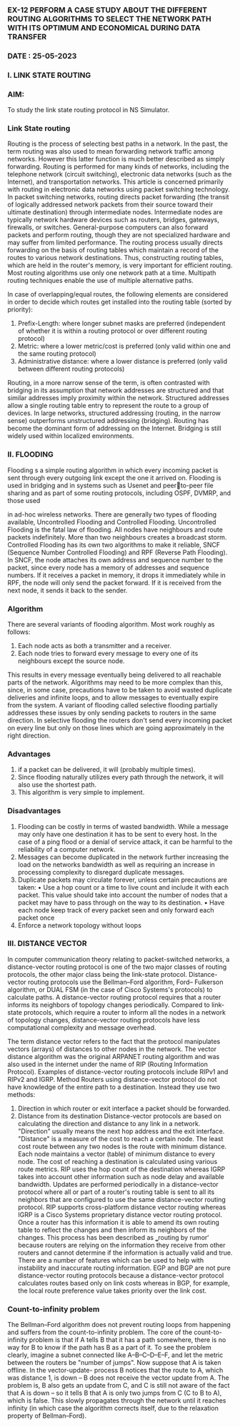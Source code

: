 ### EX-12 PERFORM A CASE STUDY ABOUT THE DIFFERENT ROUTING ALGORITHMS TO SELECT THE NETWORK PATH WITH ITS OPTIMUM AND ECONOMICAL DURING DATA TRANSFER

### DATE : 25-05-2023

### I. LINK STATE ROUTING 
### AIM:
To study the link state routing protocol in NS Simulator.
### Link State routing
Routing is the process of selecting best paths in a network. In the past, the term routing was also used 
to mean forwarding network traffic among networks. However this latter function is much better 
described as simply forwarding. Routing is performed for many kinds of networks, including the 
telephone network (circuit switching), electronic data networks (such as
the Internet), and 
transportation networks. This article is concerned primarily with routing in electronic data networks 
using packet switching technology.
In packet switching networks, routing directs packet forwarding (the transit of logically addressed 
network packets from their source toward their ultimate destination) through intermediate nodes. 
Intermediate nodes are typically network hardware devices such as routers, bridges, gateways, 
firewalls, or switches. General-purpose computers can also forward packets and perform routing, 
though they are not specialized hardware and may suffer from limited performance. The routing 
process usually directs forwarding on the basis of routing tables which maintain a record of the routes 
to various network destinations. Thus, constructing routing tables, which are held in the router's 
memory, is very important for efficient routing. Most routing algorithms use only one network path at 
a time. Multipath routing techniques enable the use of multiple alternative paths.

In case of overlapping/equal routes, the following elements are considered in order to decide which 
routes get installed into the routing table (sorted by priority):

1. Prefix-Length: where longer subnet masks are preferred (independent of whether it is within a 
routing protocol or over different routing protocol)
2. Metric: where a lower metric/cost is preferred (only valid within one and the same routing 
protocol)
3. Administrative distance: where a lower distance is preferred (only valid between different 
routing protocols)

Routing, in a more narrow sense of the term, is often contrasted with bridging in its assumption that 
network addresses are structured and that similar addresses imply proximity within the network. 
Structured addresses allow a single routing table entry to represent the route to a group of devices. In 
large networks, structured addressing (routing, in the narrow sense) outperforms unstructured 
addressing (bridging). Routing has become the dominant form of addressing on the Internet. Bridging 
is still widely used within localized environments.
### II. FLOODING
Flooding s a simple routing algorithm in which every incoming packet is sent through every outgoing 
link except the one it arrived on. Flooding is used in bridging and in systems such as Usenet and peerto-peer file sharing and as part of some routing protocols, including OSPF, DVMRP, and those used 

in ad-hoc wireless networks. There are generally two types of flooding available, Uncontrolled 
Flooding and Controlled Flooding. Uncontrolled Flooding is the fatal law of flooding. All nodes have 
neighbours and route packets indefinitely. More than two neighbours creates a broadcast storm.
Controlled Flooding has its own two algorithms to make it reliable, SNCF (Sequence Number 
Controlled Flooding) and RPF (Reverse Path Flooding). In SNCF, the node attaches its own address 
and sequence number to the packet, since every node has a memory of addresses and sequence 
numbers. If it receives a packet in memory, it drops it immediately while in RPF, the node will only 
send the packet forward. If it is received from the next node, it sends it back to the sender.
### Algorithm
There are several variants of flooding algorithm. Most work roughly as follows:
1. Each node acts as both a transmitter and a receiver.
2. Each node tries to forward every message to every one of its neighbours except the source 
node.

This results in every message eventually being delivered to all reachable parts of the network.
Algorithms may need to be more complex than this, since, in some case, precautions have to be taken 
to avoid wasted duplicate deliveries and infinite loops, and to allow messages to eventually expire 
from the system. A variant of flooding called selective flooding partially addresses these issues by 
only sending packets to routers in the same direction. In selective flooding the routers don't send 
every incoming packet on every line but only on those lines which are going approximately in the 
right direction.
### Advantages
1. if a packet can be delivered, it will (probably multiple times).
2. Since flooding naturally utilizes every path through the network, it will also use the shortest 
path.
3. This algorithm is very simple to implement.
### Disadvantages
1. Flooding can be costly in terms of wasted bandwidth. While a message may only have one 
destination it has to be sent to every host. In the case of a ping flood or a denial of service attack, it 
can be harmful to the reliability of a computer network.
2. Messages can become duplicated in the network further increasing the load on the networks 
bandwidth as well as requiring an increase in processing complexity to disregard duplicate messages.
3. Duplicate packets may circulate forever, unless certain precautions are taken:
• Use a hop count or a time to live count and include it with each packet. This value should take 
into account the number of nodes that a packet may have to pass through on the way to its destination.
• Have each node keep track of every packet seen and only forward each packet once
4. Enforce a network topology without loops
### III. DISTANCE VECTOR
In computer communication theory relating to packet-switched networks, a distance-vector 
routing protocol is one of the two major classes of routing protocols, the other major class being the 
link-state protocol. Distance-vector routing protocols use the Bellman–Ford algorithm, Ford–
Fulkerson algorithm, or DUAL FSM (in the case of Cisco Systems's protocols) to calculate paths.
A distance-vector routing protocol requires that a router informs its neighbors of topology 
changes periodically. Compared to link-state protocols, which require a router to inform all the nodes 
in a network of topology changes, distance-vector routing protocols have less computational 
complexity and message overhead.

The term distance vector refers to the fact that the protocol manipulates vectors (arrays) of 
distances to other nodes in the network. The vector distance algorithm was the original ARPANET 
routing algorithm and was also used in the internet under the name of RIP (Routing Information 
Protocol).
Examples of distance-vector routing protocols include RIPv1 and RIPv2 and IGRP. 
Method
Routers using distance-vector protocol do not have knowledge of the entire path to a destination. 
Instead they use two methods:

1. Direction in which router or exit interface a packet should be forwarded.
2. Distance from its destination
Distance-vector protocols are based on calculating the direction and distance to any link in a network. 
"Direction" usually means the next hop address and the exit interface. "Distance" is a measure of the 
cost to reach a certain node. The least cost route between any two nodes is the route with minimum 
distance. Each node maintains a vector (table) of minimum distance to every node. The cost of 
reaching a destination is calculated using various route metrics. RIP uses the hop count of the 
destination whereas IGRP takes into account other information such as node delay and available 
bandwidth.
Updates are performed periodically in a distance-vector protocol where all or part of a router's routing 
table is sent to all its neighbors that are configured to use the same distance-vector routing protocol. 
RIP supports cross-platform distance vector routing whereas IGRP is a Cisco Systems proprietary 
distance vector routing protocol. Once a router has this information it is able to amend its own routing 
table to reflect the changes and then inform its neighbors of the changes. This process has been 
described as ‗routing by rumor‘ because routers are relying on the information they receive from 
other routers and cannot determine if the information is actually valid and true. There are a number of
features which can be used to help with instability and inaccurate routing information.
EGP and BGP are not pure distance-vector routing protocols because a distance-vector protocol 
calculates routes based only on link costs whereas in BGP, for example, the local route preference 
value takes priority over the link cost.
### Count-to-infinity problem
The Bellman–Ford algorithm does not prevent routing loops from happening and suffers from the 
count-to-infinity problem. The core of the count-to-infinity problem is that if A tells B that it has a 
path somewhere, there is no way for B to know if the path has B as a part of it. To see the problem 
clearly, imagine a subnet connected like A–B–C–D–E–F, and let the metric between the routers be 
"number of jumps". Now suppose that A is taken offline. In the vector-update- process B notices that 
the route to A, which was distance 1, is down – B does not receive the vector update from A. The 
problem is, B also gets an update from C, and C is still not aware of the fact that A is down – so it 
tells B that A is only two jumps from C (C to B to A), which is false. This slowly propagates through 
the network until it reaches infinity (in which case the algorithm corrects itself, due to the relaxation 
property of Bellman–Ford).
